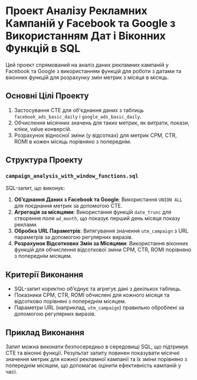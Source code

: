 
# Проект Аналізу Рекламних Кампаній у Facebook та Google з Використанням Дат і Віконних Функцій в SQL

Цей проект спрямований на аналіз даних рекламних кампаній у Facebook та Google з використанням функцій для роботи з датами та віконних функцій для розрахунку змін метрик з місяця в місяць.

## Основні Цілі Проекту

1. Застосування CTE для об'єднання даних з таблиць `facebook_ads_basic_daily` і `google_ads_basic_daily`.
2. Обчислення місячних значень для таких метрик, як витрати, покази, кліки, value конверсій.
3. Розрахунок відносної зміни (у відсотках) для метрик CPM, CTR, ROMI в кожен місяць порівняно з попереднім.

## Структура Проекту

### `campaign_analysis_with_window_functions.sql`
SQL-запит, що виконує:
1. **Об’єднання Даних з Facebook та Google**: Використання `UNION ALL` для поєднання метрик за допомогою CTE.
2. **Агрегація за місяцями**: Використання функцій `date_trunc` для створення поля `ad_month`, що показує перший день місяця показу реклами.
3. **Обробка URL Параметрів**: Витягування значення `utm_campaign` з URL параметрів за допомогою регулярних виразів.
4. **Розрахунок Відсоткових Змін за Місяцями**: Використання віконних функцій для обчислення відсоткової зміни CPM, CTR, ROMI порівняно з попереднім місяцем.

## Критерії Виконання

- SQL-запит коректно об’єднує та агрегує дані з декількох таблиць.
- Показники CPM, CTR, ROMI обчислені для кожного місяця та відсотково порівняні з попереднім місяцем.
- Параметри URL (наприклад, `utm_campaign`) правильно оброблені за допомогою регулярних виразів.

## Приклад Виконання

Запит можна виконати безпосередньо в середовищі SQL, що підтримує CTE та віконні функції. Результат запиту повинен показувати місячні значення метрик для кожної рекламної кампанії та їх зміни порівняно з попереднім місяцем, що допомагає оцінити ефективність кампаній у часі.
